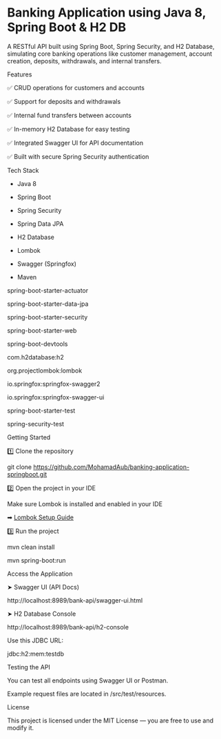 # Banking Application using Java 8, Spring Boot & H2 DB
A RESTful API built using Spring Boot, Spring Security, and H2 Database, simulating core banking operations like customer management, account creation, deposits, withdrawals, and internal transfers.

Features

✅ CRUD operations for customers and accounts

✅ Support for deposits and withdrawals

✅ Internal fund transfers between accounts

✅ In-memory H2 Database for easy testing

✅ Integrated Swagger UI for API documentation

✅ Built with secure Spring Security authentication

Tech Stack

- Java 8

- Spring Boot

- Spring Security

- Spring Data JPA

- H2 Database

- Lombok

- Swagger (Springfox)

- Maven

spring-boot-starter-actuator

spring-boot-starter-data-jpa

spring-boot-starter-security

spring-boot-starter-web

spring-boot-devtools

com.h2database:h2

org.projectlombok:lombok

io.springfox:springfox-swagger2

io.springfox:springfox-swagger-ui

spring-boot-starter-test

spring-security-test

Getting Started

1️⃣ Clone the repository

git clone https://github.com/MohamadAub/banking-application-springboot.git

2️⃣ Open the project in your IDE

Make sure Lombok is installed and enabled in your IDE

➡ [Lombok Setup Guide](https://projectlombok.org/setup/eclipse)

3️⃣ Run the project

mvn clean install

mvn spring-boot:run

Access the Application

➤ Swagger UI (API Docs)

http://localhost:8989/bank-api/swagger-ui.html

➤ H2 Database Console

http://localhost:8989/bank-api/h2-console

Use this JDBC URL:

jdbc:h2:mem:testdb

Testing the API

You can test all endpoints using Swagger UI or Postman.

Example request files are located in /src/test/resources.

License

This project is licensed under the MIT License — you are free to use and modify it.
